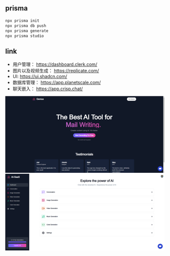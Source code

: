 ## prisma 
```shell
npx prisma init
npx prisma db push
npx prisma generate
npx prisma studio
```
## link
- 用户管理： https://dashboard.clerk.com/
- 图片以及视频生成： https://replicate.com/
- UI: https://ui.shadcn.com/
- 数据库管理： https://app.planetscale.com/
- 聊天嵌入： https://app.crisp.chat/  

![public/1.jpg](./public/1.png)
![public/2.jpg](./public/2.png)